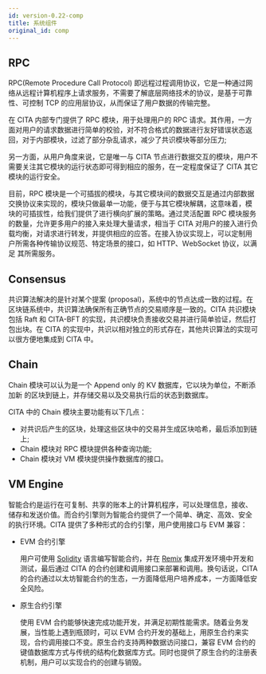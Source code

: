 ```yaml
---
id: version-0.22-comp
title: 系统组件
original_id: comp
---
```


## RPC

RPC(Remote Procedure Call Protocol) 即远程过程调用协议，它是一种通过网
络从远程计算机程序上请求服务，不需要了解底层网络技术的协议，是基于可靠
性、可控制 TCP 的应用层协议，从而保证了用户数据的传输完整。

在 CITA 内部专门提供了 RPC 模块，用于处理用户的 RPC 请求。其作用，一方
面对用户的请求数据进行简单的校验，对不符合格式的数据进行友好错误状态返
回，对于内部模块，过滤了部分杂乱请求，减少了共识模块等部分压力;

另一方面，从用户角度来说，它是唯一与 CITA 节点进行数据交互的模块，用户不
需要关注其它模块的运行状态即可得到相应的服务，在一定程度保证了 CITA 其它
模块的运行安全。

目前，RPC 模块是一个可插拔的模块，与其它模块间的数据交互是通过内部数据
交换协议来实现的，模块只做最单一功能，便于与其它模块解耦，这意味着，模
块的可插拔性，给我们提供了进行横向扩展的策略。通过灵活配置 RPC 模块服务
的数量，允许更多用户的接入来处理大量请求，相当于 CITA 对用户的接入进行负
载均衡，对请求进行转发，并提供相应的应答。在接入协议实现上，可以定制用
户所需各种传输协议规范、特定场景的接口，如 HTTP、ＷebSocket 协议，以满足
其所需服务。

## Consensus

共识算法解决的是针对某个提案 (proposal)，系统中的节点达成一致的过程。在
区块链系统中，共识算法确保所有正确节点的交易顺序是一致的。CITA 共识模块
包括 Raft 和 CITA-BFT 的实现，共识模块负责接收交易并进行简单验证，然后打
包出块。在 CITA 的实现中，共识以相对独立的形式存在，其他共识算法的实现可
以很方便地集成到 CITA 中。

## Chain

Chain 模块可以认为是一个 Append only 的 KV 数据库，它以块为单位，不断添加新
的区块到链上，并存储交易以及交易执行后的状态到数据库。

CITA 中的 Chain 模块主要功能有以下几点：

* 对共识后产生的区块，处理这些区块中的交易并生成区块哈希，最后添加到链上;
* Chain 模块对 RPC 模块提供各种查询功能;
* Chain 模块对 VM 模块提供操作数据库的接口。

## VM Engine

智能合约是运行在可复制、共享的账本上的计算机程序，可以处理信息，接收、
储存和发送价值。而合约引擎则为智能合约提供了一个简单、确定、高效、安全
的执行环境。CITA 提供了多种形式的合约引擎，用户使用接口与 EVM 兼容：

* EVM 合约引擎

    用户可使用 [Solidity](https://solidity.readthedocs.io/en/latest/introduction-to-smart-contracts.html) 语言编写智能合约，并在 [Remix](http://remix.ethereum.org) 集成开发环境中开发和测试，最后通过 CITA 的合约创建和调用接口来部署和调用。换句话说，CITA 的合约通过以太坊智能合约的生态，一方面降低用户培养成本，一方面降低安全风险。

* 原生合约引擎

    使用 EVM 合约能够快速完成功能开发，并满足初期性能需求。随着业务发展，当性能上遇到瓶颈时，可以 EVM 合约开发的基础上，用原生合约来实现，合约调用接口不变。原生合约支持两种数据访问接口，兼容 EVM 合约的键值数据库方式与传统的结构化数据库方式。同时也提供了原生合约的注册表机制，用户可以实现合约的创建与销毁。
